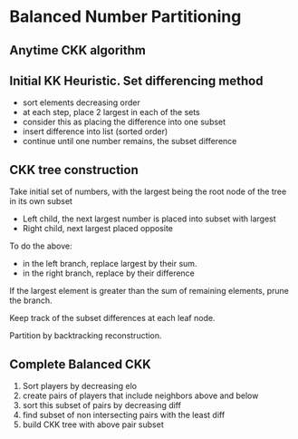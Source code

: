 # Balanced Number Partitioning

## Anytime CKK algorithm

## Initial KK Heuristic. Set differencing method
- sort elements decreasing order
- at each step, place 2 largest in each of the sets
- consider this as placing the difference into one subset
- insert difference into list (sorted order)
- continue until one number remains, the subset difference

## CKK tree construction
Take initial set of numbers, with the largest being the root node of the tree in its own subset

- Left child, the next largest number is placed into subset with largest
- Right child, next largest placed opposite

To do the above: 
- in the left branch, replace largest by their sum. 
- in the right branch, replace by their difference

If the largest element is greater than the sum of remaining elements, prune the branch. 

Keep track of the subset differences at each leaf node. 

Partition by backtracking reconstruction.

## Complete Balanced CKK

1. Sort players by decreasing elo
2. create pairs of players that include neighbors above and below
3. sort this subset of pairs by decreasing diff
4. find subset of non intersecting pairs with the least diff
5. build CKK tree with above pair subset
